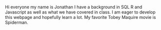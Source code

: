 
Hi everyone my name is Jonathan I have a background in SQL R and Javascript as well as what we have covered in class. I am eager to develop this webpage and hopefully learn a lot. My favorite Tobey Maquire movie is Spiderman.
